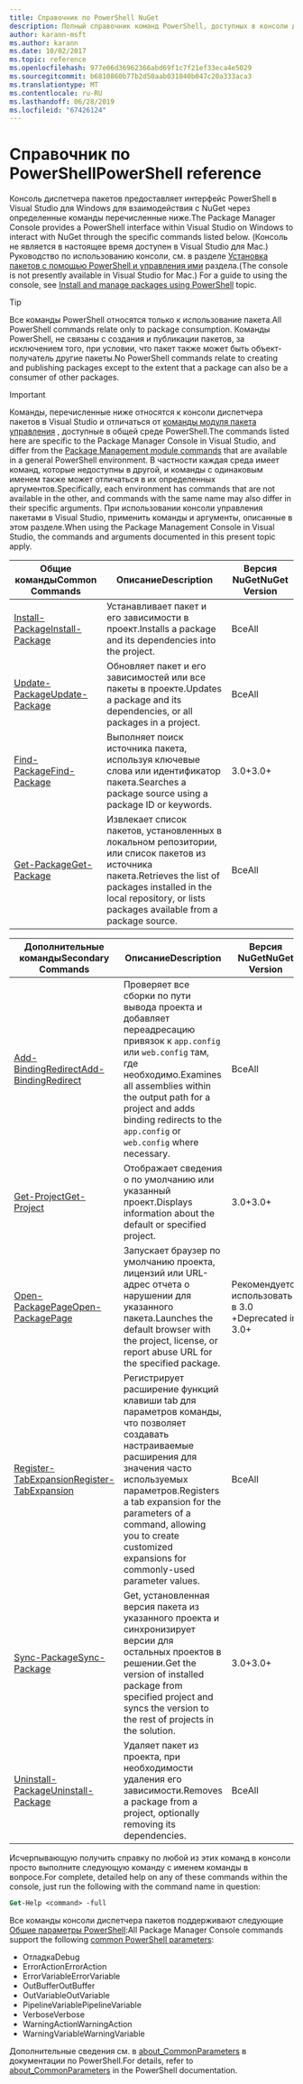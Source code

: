 ```yaml
---
title: Справочник по PowerShell NuGet
description: Полный справочник команд PowerShell, доступных в консоли диспетчера пакетов NuGet в Visual Studio.
author: karann-msft
ms.author: karann
ms.date: 10/02/2017
ms.topic: reference
ms.openlocfilehash: 977e06d36962366abd69f1c7f21ef33eca4e5029
ms.sourcegitcommit: b6810860b77b2d50aab031040b047c20a333aca3
ms.translationtype: MT
ms.contentlocale: ru-RU
ms.lasthandoff: 06/28/2019
ms.locfileid: "67426124"
---
```

# <a name="powershell-reference"></a><span data-ttu-id="282b2-103">Справочник по PowerShell</span><span class="sxs-lookup"><span data-stu-id="282b2-103">PowerShell reference</span></span>

<span data-ttu-id="282b2-104">Консоль диспетчера пакетов предоставляет интерфейс PowerShell в Visual Studio для Windows для взаимодействия с NuGet через определенные команды перечисленные ниже.</span><span class="sxs-lookup"><span data-stu-id="282b2-104">The Package Manager Console provides a PowerShell interface within Visual Studio on Windows to interact with NuGet through the specific commands listed below.</span></span> <span data-ttu-id="282b2-105">(Консоль не является в настоящее время доступен в Visual Studio для Mac.) Руководство по использованию консоли, см. в разделе [Установка пакетов с помощью PowerShell и управления ими](../tools/package-manager-console.md) раздела.</span><span class="sxs-lookup"><span data-stu-id="282b2-105">(The console is not presently available in Visual Studio for Mac.) For a guide to using the console, see [Install and manage packages using PowerShell](../tools/package-manager-console.md) topic.</span></span>

> [!Tip]
> <span data-ttu-id="282b2-106">Все команды PowerShell относятся только к использование пакета.</span><span class="sxs-lookup"><span data-stu-id="282b2-106">All PowerShell commands relate only to package consumption.</span></span> <span data-ttu-id="282b2-107">Команды PowerShell, не связаны с создания и публикации пакетов, за исключением того, при условии, что пакет также может быть объект-получатель другие пакеты.</span><span class="sxs-lookup"><span data-stu-id="282b2-107">No PowerShell commands relate to creating and publishing packages except to the extent that a package can also be a consumer of other packages.</span></span>

> [!Important]
> <span data-ttu-id="282b2-108">Команды, перечисленные ниже относятся к консоли диспетчера пакетов в Visual Studio и отличаться от [команды модуля пакета управления](/powershell/module/packagemanagement/?view=powershell-6) , доступные в общей среде PowerShell.</span><span class="sxs-lookup"><span data-stu-id="282b2-108">The commands listed here are specific to the Package Manager Console in Visual Studio, and differ from the [Package Management module commands](/powershell/module/packagemanagement/?view=powershell-6) that are available in a general PowerShell environment.</span></span> <span data-ttu-id="282b2-109">В частности каждая среда имеет команд, которые недоступны в другой, и команды с одинаковым именем также может отличаться в их определенных аргументов.</span><span class="sxs-lookup"><span data-stu-id="282b2-109">Specifically, each environment has commands that are not available in the other, and commands with the same name may also differ in their specific arguments.</span></span> <span data-ttu-id="282b2-110">При использовании консоли управления пакетами в Visual Studio, применить команды и аргументы, описанные в этом разделе.</span><span class="sxs-lookup"><span data-stu-id="282b2-110">When using the Package Management Console in Visual Studio, the commands and arguments documented in this present topic apply.</span></span>

| <span data-ttu-id="282b2-111">Общие команды</span><span class="sxs-lookup"><span data-stu-id="282b2-111">Common Commands</span></span> | <span data-ttu-id="282b2-112">Описание</span><span class="sxs-lookup"><span data-stu-id="282b2-112">Description</span></span> | <span data-ttu-id="282b2-113">Версия NuGet</span><span class="sxs-lookup"><span data-stu-id="282b2-113">NuGet Version</span></span> |
| --- | --- | --- |
| [<span data-ttu-id="282b2-114">Install-Package</span><span class="sxs-lookup"><span data-stu-id="282b2-114">Install-Package</span></span>](ps-ref-install-package.md) | <span data-ttu-id="282b2-115">Устанавливает пакет и его зависимости в проект.</span><span class="sxs-lookup"><span data-stu-id="282b2-115">Installs a package and its dependencies into the project.</span></span> | <span data-ttu-id="282b2-116">Все</span><span class="sxs-lookup"><span data-stu-id="282b2-116">All</span></span> |
| [<span data-ttu-id="282b2-117">Update-Package</span><span class="sxs-lookup"><span data-stu-id="282b2-117">Update-Package</span></span>](ps-ref-update-package.md) | <span data-ttu-id="282b2-118">Обновляет пакет и его зависимостей или все пакеты в проекте.</span><span class="sxs-lookup"><span data-stu-id="282b2-118">Updates a package and its dependencies, or all packages in a project.</span></span> | <span data-ttu-id="282b2-119">Все</span><span class="sxs-lookup"><span data-stu-id="282b2-119">All</span></span> |
| [<span data-ttu-id="282b2-120">Find-Package</span><span class="sxs-lookup"><span data-stu-id="282b2-120">Find-Package</span></span>](ps-ref-find-package.md) | <span data-ttu-id="282b2-121">Выполняет поиск источника пакета, используя ключевые слова или идентификатор пакета.</span><span class="sxs-lookup"><span data-stu-id="282b2-121">Searches a package source using a package ID or keywords.</span></span> | <span data-ttu-id="282b2-122">3.0+</span><span class="sxs-lookup"><span data-stu-id="282b2-122">3.0+</span></span> |
| [<span data-ttu-id="282b2-123">Get-Package</span><span class="sxs-lookup"><span data-stu-id="282b2-123">Get-Package</span></span>](ps-ref-get-package.md) | <span data-ttu-id="282b2-124">Извлекает список пакетов, установленных в локальном репозитории, или список пакетов из источника пакета.</span><span class="sxs-lookup"><span data-stu-id="282b2-124">Retrieves the list of packages installed in the local repository, or lists packages available from a package source.</span></span> | <span data-ttu-id="282b2-125">Все</span><span class="sxs-lookup"><span data-stu-id="282b2-125">All</span></span> |

| <span data-ttu-id="282b2-126">Дополнительные команды</span><span class="sxs-lookup"><span data-stu-id="282b2-126">Secondary Commands</span></span> | <span data-ttu-id="282b2-127">Описание</span><span class="sxs-lookup"><span data-stu-id="282b2-127">Description</span></span> | <span data-ttu-id="282b2-128">Версия NuGet</span><span class="sxs-lookup"><span data-stu-id="282b2-128">NuGet Version</span></span> |
| --- | --- | --- |
| [<span data-ttu-id="282b2-129">Add-BindingRedirect</span><span class="sxs-lookup"><span data-stu-id="282b2-129">Add-BindingRedirect</span></span>](ps-ref-add-bindingredirect.md) | <span data-ttu-id="282b2-130">Проверяет все сборки по пути вывода проекта и добавляет переадресацию привязок к `app.config` или `web.config` там, где необходимо.</span><span class="sxs-lookup"><span data-stu-id="282b2-130">Examines all assemblies within the output path for a project and adds binding redirects to the `app.config` or `web.config` where necessary.</span></span> | <span data-ttu-id="282b2-131">Все</span><span class="sxs-lookup"><span data-stu-id="282b2-131">All</span></span> |
| [<span data-ttu-id="282b2-132">Get-Project</span><span class="sxs-lookup"><span data-stu-id="282b2-132">Get-Project</span></span>](ps-ref-get-project.md) | <span data-ttu-id="282b2-133">Отображает сведения о по умолчанию или указанный проект.</span><span class="sxs-lookup"><span data-stu-id="282b2-133">Displays information about the default or specified project.</span></span> | <span data-ttu-id="282b2-134">3.0+</span><span class="sxs-lookup"><span data-stu-id="282b2-134">3.0+</span></span> |
| [<span data-ttu-id="282b2-135">Open-PackagePage</span><span class="sxs-lookup"><span data-stu-id="282b2-135">Open-PackagePage</span></span>](ps-ref-open-packagepage.md) | <span data-ttu-id="282b2-136">Запускает браузер по умолчанию проекта, лицензий или URL-адрес отчета о нарушении для указанного пакета.</span><span class="sxs-lookup"><span data-stu-id="282b2-136">Launches the default browser with the project, license, or report abuse URL for the specified package.</span></span> | <span data-ttu-id="282b2-137">Рекомендуется использовать в 3.0 +</span><span class="sxs-lookup"><span data-stu-id="282b2-137">Deprecated in 3.0+</span></span> |
| [<span data-ttu-id="282b2-138">Register-TabExpansion</span><span class="sxs-lookup"><span data-stu-id="282b2-138">Register-TabExpansion</span></span>](ps-ref-register-tabexpansion.md) | <span data-ttu-id="282b2-139">Регистрирует расширение функций клавиши tab для параметров команды, что позволяет создавать настраиваемые расширения для значения часто используемых параметров.</span><span class="sxs-lookup"><span data-stu-id="282b2-139">Registers a tab expansion for the parameters of a command, allowing you to create customized expansions for commonly-used parameter values.</span></span> | <span data-ttu-id="282b2-140">Все</span><span class="sxs-lookup"><span data-stu-id="282b2-140">All</span></span> |
| [<span data-ttu-id="282b2-141">Sync-Package</span><span class="sxs-lookup"><span data-stu-id="282b2-141">Sync-Package</span></span>](ps-ref-sync-package.md) | <span data-ttu-id="282b2-142">Get, установленная версия пакета из указанного проекта и синхронизирует версии для остальных проектов в решении.</span><span class="sxs-lookup"><span data-stu-id="282b2-142">Get the version of installed package from specified project and syncs the version to the rest of projects in the solution.</span></span> | <span data-ttu-id="282b2-143">3.0+</span><span class="sxs-lookup"><span data-stu-id="282b2-143">3.0+</span></span> |
| [<span data-ttu-id="282b2-144">Uninstall-Package</span><span class="sxs-lookup"><span data-stu-id="282b2-144">Uninstall-Package</span></span>](ps-ref-uninstall-package.md) | <span data-ttu-id="282b2-145">Удаляет пакет из проекта, при необходимости удаления его зависимости.</span><span class="sxs-lookup"><span data-stu-id="282b2-145">Removes a package from a project, optionally removing its dependencies.</span></span> | <span data-ttu-id="282b2-146">Все</span><span class="sxs-lookup"><span data-stu-id="282b2-146">All</span></span> |

<span data-ttu-id="282b2-147">Исчерпывающую получить справку по любой из этих команд в консоли просто выполните следующую команду с именем команды в вопросе.</span><span class="sxs-lookup"><span data-stu-id="282b2-147">For complete, detailed help on any of these commands within the console, just run the following with the command name in question:</span></span>

```ps
Get-Help <command> -full
```

<span data-ttu-id="282b2-148">Все команды консоли диспетчера пакетов поддерживают следующие [Общие параметры PowerShell](http://go.microsoft.com/fwlink/?LinkID=113216):</span><span class="sxs-lookup"><span data-stu-id="282b2-148">All Package Manager Console commands support the following [common PowerShell parameters](http://go.microsoft.com/fwlink/?LinkID=113216):</span></span>

- <span data-ttu-id="282b2-149">Отладка</span><span class="sxs-lookup"><span data-stu-id="282b2-149">Debug</span></span>
- <span data-ttu-id="282b2-150">ErrorAction</span><span class="sxs-lookup"><span data-stu-id="282b2-150">ErrorAction</span></span>
- <span data-ttu-id="282b2-151">ErrorVariable</span><span class="sxs-lookup"><span data-stu-id="282b2-151">ErrorVariable</span></span>
- <span data-ttu-id="282b2-152">OutBuffer</span><span class="sxs-lookup"><span data-stu-id="282b2-152">OutBuffer</span></span>
- <span data-ttu-id="282b2-153">OutVariable</span><span class="sxs-lookup"><span data-stu-id="282b2-153">OutVariable</span></span>
- <span data-ttu-id="282b2-154">PipelineVariable</span><span class="sxs-lookup"><span data-stu-id="282b2-154">PipelineVariable</span></span>
- <span data-ttu-id="282b2-155">Verbose</span><span class="sxs-lookup"><span data-stu-id="282b2-155">Verbose</span></span>
- <span data-ttu-id="282b2-156">WarningAction</span><span class="sxs-lookup"><span data-stu-id="282b2-156">WarningAction</span></span>
- <span data-ttu-id="282b2-157">WarningVariable</span><span class="sxs-lookup"><span data-stu-id="282b2-157">WarningVariable</span></span>

<span data-ttu-id="282b2-158">Дополнительные сведения см. в [about_CommonParameters](http://go.microsoft.com/fwlink/?LinkID=113216) в документации по PowerShell.</span><span class="sxs-lookup"><span data-stu-id="282b2-158">For details, refer to [about_CommonParameters](http://go.microsoft.com/fwlink/?LinkID=113216) in the PowerShell documentation.</span></span>

